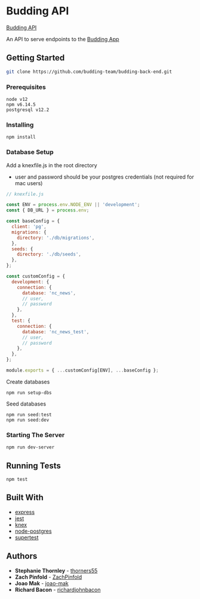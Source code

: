 # Budding API

[Budding API](https://budding-back-end.herokuapp.com/api)

An API to serve endpoints to the [Budding App](https://github.com/budding-team/budding-front-end)

## Getting Started

```bash
git clone https://github.com/budding-team/budding-back-end.git
```

### Prerequisites

```
node v12
npm v6.14.5
postgresql v12.2
```

### Installing

```
npm install
```

### Database Setup

Add a knexfile.js in the root directory

- user and password should be your postgres credentials (not required for mac users)

```js
// knexfile.js

const ENV = process.env.NODE_ENV || 'development';
const { DB_URL } = process.env;

const baseConfig = {
  client: 'pg',
  migrations: {
    directory: './db/migrations',
  },
  seeds: {
    directory: './db/seeds',
  },
};

const customConfig = {
  development: {
    connection: {
      database: 'nc_news',
      // user,
      // password
    },
  },
  test: {
    connection: {
      database: 'nc_news_test',
      // user,
      // password
    },
  },
};

module.exports = { ...customConfig[ENV], ...baseConfig };
```

Create databases

```
npm run setup-dbs
```

Seed databases

```
npm run seed:test
npm run seed:dev
```

### Starting The Server

```
npm run dev-server
```

## Running Tests

```
npm test
```

## Built With

- [express](https://expressjs.com/)
- [jest](https://jestjs.io/)
- [knex](http://knexjs.org/)
- [node-postgres](https://node-postgres.com/)
- [supertest](https://github.com/visionmedia/supertest)

## Authors

- **Stephanie Thornley** - [thorners55](https://github.com/thorners55)
- **Zach Pinfold** - [ZachPinfold](https://github.com/ZachPinfold)
- **Joao Mak** - [joao-mak](https://github.com/joao-mak)
- **Richard Bacon** - [richardjohnbacon](https://github.com/richardjohnbacon)
